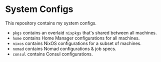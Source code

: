 # System Configs

This repository contains my system configs.

- `pkgs` contains an overlaid `nixpkgs` that's shared between all machines.
- `home` contains Home Manager configurations for all machines.
- `nixos` contains NixOS configurations for a subset of machines.
- `nomad` contains Nomad configurations & job specs.
- `consul` contains Consul configurations.
